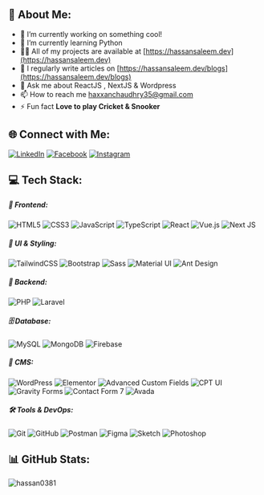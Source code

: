 ## 👋 About Me:
- 🔭 I’m currently working on something cool!
- 🌱 I’m currently learning Python
- 👨‍💻 All of my projects are available at [https://hassansaleem.dev](https://hassansaleem.dev)
- 📝 I regularly write articles on [https://hassansaleem.dev/blogs](https://hassansaleem.dev/blogs)
- 💬 Ask me about ReactJS , NextJS & Wordpress
- 📫 How to reach me haxxanchaudhry35@gmail.com
- ⚡ Fun fact **Love to play Cricket & Snooker**

## 🌐 Connect with Me:

[![LinkedIn](https://img.shields.io/badge/LinkedIn-%230077B5.svg?style=flat&logo=linkedin&logoColor=white)](https://linkedin.com/in/hassan-saleem-dev)
[![Facebook](https://img.shields.io/badge/Facebook-%231877F2.svg?style=flat&logo=facebook&logoColor=white)](https://fb.com/hassansaleem1998)
[![Instagram](https://img.shields.io/badge/Instagram-%23E4405F.svg?style=flat&logo=instagram&logoColor=white)](https://instagram.com/h_a_x_x_a_n)


## 💻 Tech Stack:

##### 🧩 Frontend:
![HTML5](https://img.shields.io/badge/HTML5-%23E34F26.svg?style=for-the-badge&logo=html5&logoColor=white)
![CSS3](https://img.shields.io/badge/CSS3-%231572B6.svg?style=for-the-badge&logo=css3&logoColor=white)
![JavaScript](https://img.shields.io/badge/JavaScript-%23F7DF1E.svg?style=for-the-badge&logo=javascript&logoColor=black)
![TypeScript](https://img.shields.io/badge/TypeScript-%23007ACC.svg?style=for-the-badge&logo=typescript&logoColor=white)
![React](https://img.shields.io/badge/React-%2320232a.svg?style=for-the-badge&logo=react&logoColor=%2361DAFB)
![Vue.js](https://img.shields.io/badge/Vue.js-%234FC08D.svg?style=for-the-badge&logo=vue.js&logoColor=white)
![Next JS](https://img.shields.io/badge/Next.js-%23000000.svg?style=for-the-badge&logo=next.js&logoColor=white)

##### 🎨 UI & Styling:
![TailwindCSS](https://img.shields.io/badge/TailwindCSS-%2338B2AC.svg?style=for-the-badge&logo=tailwind-css&logoColor=white)
![Bootstrap](https://img.shields.io/badge/Bootstrap-%23563D7C.svg?style=for-the-badge&logo=bootstrap&logoColor=white)
![Sass](https://img.shields.io/badge/Sass-%23CC6699.svg?style=for-the-badge&logo=sass&logoColor=white)
![Material UI](https://img.shields.io/badge/MUI-%230081CB.svg?style=for-the-badge&logo=mui&logoColor=white)
![Ant Design](https://img.shields.io/badge/Ant%20Design-%230170FE.svg?style=for-the-badge&logo=ant-design&logoColor=white)

##### 🧠 Backend:
![PHP](https://img.shields.io/badge/PHP-%23777BB4.svg?style=for-the-badge&logo=php&logoColor=white)
![Laravel](https://img.shields.io/badge/Laravel-%23FF2D20.svg?style=for-the-badge&logo=laravel&logoColor=white)

##### 🗄️ Database:
![MySQL](https://img.shields.io/badge/MySQL-%2300f.svg?style=for-the-badge&logo=mysql&logoColor=white)
![MongoDB](https://img.shields.io/badge/MongoDB-%2347A248.svg?style=for-the-badge&logo=mongodb&logoColor=white)
![Firebase](https://img.shields.io/badge/Firebase-%23FFCA28.svg?style=for-the-badge&logo=firebase&logoColor=black)

##### 🧩 CMS:
![WordPress](https://img.shields.io/badge/WordPress-%23117AC9.svg?style=for-the-badge&logo=wordpress&logoColor=white)
![Elementor](https://img.shields.io/badge/Elementor-%23D9146E.svg?style=for-the-badge&logo=elementor&logoColor=white)
![Advanced Custom Fields](https://img.shields.io/badge/ACF-%231074E0.svg?style=for-the-badge)
![CPT UI](https://img.shields.io/badge/CPT_UI-%23FF9900.svg?style=for-the-badge)
![Gravity Forms](https://img.shields.io/badge/Gravity%20Forms-%2324292E.svg?style=for-the-badge)
![Contact Form 7](https://img.shields.io/badge/Contact%20Form%207-%23007BFF.svg?style=for-the-badge)
![Avada](https://img.shields.io/badge/Avada%20Builder-%23007396.svg?style=for-the-badge)

##### 🛠️ Tools & DevOps:
![Git](https://img.shields.io/badge/Git-%23F05033.svg?style=for-the-badge&logo=git&logoColor=white)
![GitHub](https://img.shields.io/badge/GitHub-%23181717.svg?style=for-the-badge&logo=github&logoColor=white)
![Postman](https://img.shields.io/badge/Postman-%23FF6C37.svg?style=for-the-badge&logo=postman&logoColor=white)
![Figma](https://img.shields.io/badge/Figma-%23F24E1E.svg?style=for-the-badge&logo=figma&logoColor=white)
![Sketch](https://img.shields.io/badge/Sketch-%23F7B500.svg?style=for-the-badge&logo=sketch&logoColor=black)
![Photoshop](https://img.shields.io/badge/Photoshop-%2300C8FF.svg?style=for-the-badge&logo=adobephotoshop&logoColor=white)


## 📊 GitHub Stats:
<p><img align="center" src="https://github-readme-stats.vercel.app/api/top-langs?username=hassan0381&show_icons=true&locale=en&layout=compact" alt="hassan0381" /></p>
